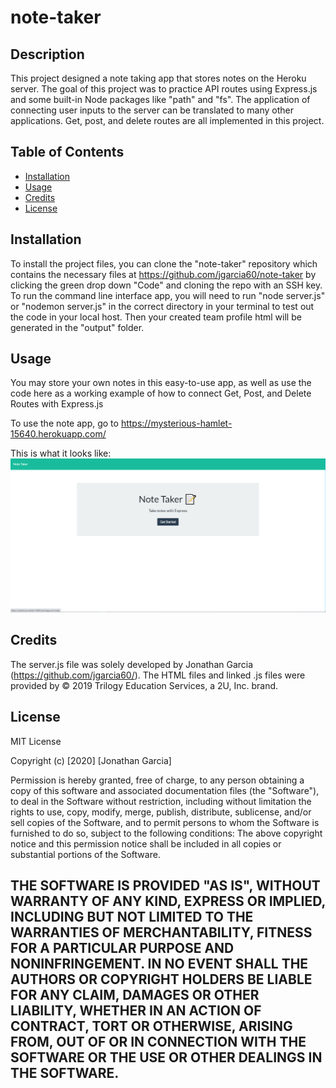 # note-taker

## Description 

This project designed a note taking app that stores notes on the Heroku server. The goal of this project was to practice API routes using Express.js and some built-in Node packages like "path" and "fs". The application of connecting user inputs to the server can be translated to many other applications. Get, post, and delete routes are all implemented in this project. 

## Table of Contents 

* [Installation](#installation)
* [Usage](#usage)
* [Credits](#credits)
* [License](#license)


## Installation

To install the project files, you can clone the "note-taker" repository which contains the necessary files at https://github.com/jgarcia60/note-taker by clicking the green drop down "Code" and cloning the repo with an SSH key. To run the command line interface app, you will need to run "node server.js" or "nodemon server.js" in the correct directory in your terminal to test out the code in your local host. Then your created team profile html will be generated in the "output" folder.


## Usage 

You may store your own notes in this easy-to-use app, as well as use the code here as a working example of how to connect Get, Post, and Delete Routes with Express.js

To use the note app, go to https://mysterious-hamlet-15640.herokuapp.com/

This is what it looks like:
![screenshot](./note-taker.png)


## Credits

The server.js file was solely developed by Jonathan Garcia (https://github.com/jgarcia60/). The HTML files and linked .js files were provided by © 2019 Trilogy Education Services, a 2U, Inc. brand. 

## License

MIT License

Copyright (c) [2020] [Jonathan Garcia]

Permission is hereby granted, free of charge, to any person obtaining a copy
of this software and associated documentation files (the "Software"), to deal
in the Software without restriction, including without limitation the rights
to use, copy, modify, merge, publish, distribute, sublicense, and/or sell
copies of the Software, and to permit persons to whom the Software is
furnished to do so, subject to the following conditions:
The above copyright notice and this permission notice shall be included in all
copies or substantial portions of the Software.

THE SOFTWARE IS PROVIDED "AS IS", WITHOUT WARRANTY OF ANY KIND, EXPRESS OR
IMPLIED, INCLUDING BUT NOT LIMITED TO THE WARRANTIES OF MERCHANTABILITY,
FITNESS FOR A PARTICULAR PURPOSE AND NONINFRINGEMENT. IN NO EVENT SHALL THE
AUTHORS OR COPYRIGHT HOLDERS BE LIABLE FOR ANY CLAIM, DAMAGES OR OTHER
LIABILITY, WHETHER IN AN ACTION OF CONTRACT, TORT OR OTHERWISE, ARISING FROM,
OUT OF OR IN CONNECTION WITH THE SOFTWARE OR THE USE OR OTHER DEALINGS IN THE
SOFTWARE.
---